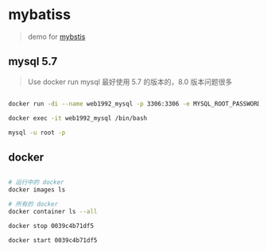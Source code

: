 # mybatiss

> demo for [mybstis](http://www.mybatis.org/mybatis-3/)

## mysql 5.7

> Use docker run mysql
> 最好使用 5.7 的版本的，8.0 版本问题很多

```sh

docker run -di --name web1992_mysql -p 3306:3306 -e MYSQL_ROOT_PASSWORD=root mysql:5.7

docker exec -it web1992_mysql /bin/bash

mysql -u root -p
```

## docker 

```sh

# 运行中的 docker
docker images ls

# 所有的 docker
docker container ls --all

docker stop 0039c4b71df5

docker start 0039c4b71df5

```
